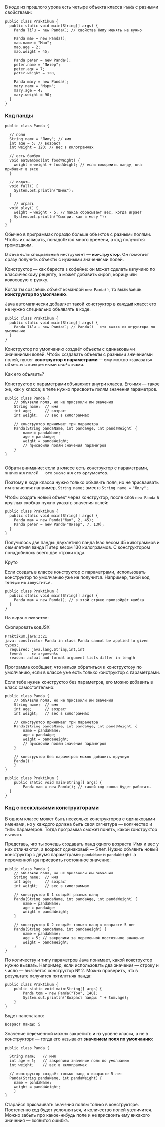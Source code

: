 В коде из прошлого урока есть четыре объекта класса `Panda` с разными свойствами:

```
public class Praktikum {
  public static void main(String[] args) {
    Panda lilu = new Panda(); // свойства Лилу менять не нужно

    Panda mao = new Panda();
    mao.name = "Мао";
    mao.age = 2;
    mao.weight = 45;

    Panda peter = new Panda();
    peter.name = "Питер";
    peter.age = 7;
    peter.weight = 130;

    Panda mary = new Panda();  
    mary.name = "Мэри";
    mary.age = 4; 
    mary.weight = 90;
  }
} 
```

### Код панды

```
public class Panda {

  // поля
  String name = "Лилу"; // имя
  int age = 5; // возраст
  int weight = 120; // вес в килограммах

  // есть бамбук
  void eatBamboo(int foodWeight) { 
    weight = weight + foodWeight; // если покормить панду, она прибавит в весе
  } 

  // падать
  void fall() {
    System.out.println("Шмяк");
  }

    // играть
  void play() { 
    weight = weight - 5; // панда сбрасывает вес, когда играет
    System.out.println("Смотри, как я могу!");
  }
} 
```

Обычно в программах гораздо больше объектов с разными полями. Чтобы их записать, понадобится много времени, а код получится громоздким.

В Java есть специальный инструмент — **конструктор**. Он помогает сразу получить объекты с нужными значениями полей.

Конструктор — как бариста в кофейне: он может сделать капучино по классическому рецепту, а может добавить сироп, корицу или кокосовую стружку.

Когда ты создаёшь объект командой `new Panda()`, то вызываешь **конструктор по умолчанию**.

Java автоматически добавляет такой конструктор в каждый класс: его не нужно специально объявлять в коде.

```
public class Praktikum {
  public static void main(String[] args) {
    Panda lilu = new Panda(); // Panda() - это вызов конструктора по умолчанию
  }
} 
```

Конструктор по умолчанию создаёт объекты с одинаковыми значениями полей. Чтобы создавать объекты с разными значениями полей, нужен **конструктор с параметрами** — ему можно «заказать» объекты с конкретными свойствами.

Как его объявить?

Конструктор с параметрами объявляют внутри класса. Его имя — такое же, как у класса; в теле нужно присвоить полям значения параметров.

```
public class Panda {
    // объявили поля, но не присвоили им значения
    String name;  // имя
    int age;      // возраст
    int weight;   // вес в килограммах
    
    // конструктор принимает три параметра
    Panda(String pandaName, int pandaAge, int pandaWeight) {
        name = pandaName;
        age = pandaAge;
        weight = pandaWeight;
        // присвоили полям значения параметров
    }
}
 
```

Обрати внимание: если в классе есть конструктор с параметрами, значения полей — это значения его аргументов.

Поэтому в коде класса нужно только объявить поля, но не присваивать им значения: например, `String name;` вместо `String name = "Лилу";`.

Чтобы создать новый объект через конструктор, после слов `new Panda` в круглых скобках нужно указать значения полей:

```
public class Praktikum {
  public static void main(String[] args) {
    Panda mao = new Panda("Мао", 2, 45);
    Panda peter = new Panda("Питер", 7, 130);
  }
} 
```

Получилось две панды: двухлетняя панда Мао весом 45 килограммов и семилетняя панда Питер весом 130 килограммов. С конструктором понадобилось всего две строки кода.

Круто

Если создать в классе конструктор с параметрами, использовать конструктор по умолчанию уже не получится. Например, такой код теперь не запустится:

```
public class Praktikum {
  public static void main(String[] args) {
    Panda mao = new Panda(); // в этой строке произойдёт ошибка
  }
} 
```

На экране появится:

Скопировать кодJSX

```
Praktikum.java:3:21
java: constructor Panda in class Panda cannot be applied to given types;
  required: java.lang.String,int,int
  found:    no arguments
  reason: actual and formal argument lists differ in length 
```

Программа сообщает, что нельзя обратиться к конструктору по умолчанию, если в классе уже есть только конструктор с параметрами.

Если тебе нужен конструктор без параметров, его можно добавить в класс самостоятельно:

```
public class Panda {
    // объявили поля, но не присвоили им значения
    String name;  // имя
    int age;      // возраст
    int weight;   // вес в килограммах
    
    // конструктор принимает три параметра
    Panda(String pandaName, int pandaAge, int pandaWeight) {
        name = pandaName;
        age = pandaAge;
        weight = pandaWeight;
        // присвоили полям значения параметров
    }

    // конструктор без параметров можно добавить вручную
    Panda() {
    }
}

public class Praktikum {
    public static void main(String[] args) {
        Panda mao = new Panda(); // такой код снова будет работать
  }
} 
```

### Код с несколькими конструкторами

В одном классе может быть несколько конструкторов с одинаковыми именами, но у каждого должна быть своя сигнатура — количество и типы параметров. Тогда программа сможет понять, какой конструктор вызвать.

Представь, что ты хочешь создавать панд одного возраста. Имя и вес у них отличаются, а возраст одинаковый — 5 лет. Нужно объявить новый конструктор с двумя параметрами: `pandaName` и `pandaWeight`, а переменной `age` присвоить постоянное значение:

```
public class Panda {
    // объявили поля, но не присвоили им значения
    String name;  // имя
    int age;      // возраст
    int weight;   // вес в килограммах
    
    // конструктор № 1 создаёт разных панд
    Panda(String pandaName, int pandaAge, int pandaWeight) {
        name = pandaName;
        age = pandaAge;
        weight = pandaWeight;
    }

    // конструктор № 2 создаёт только панд в возрасте 5 лет
    Panda(String pandaName, int pandaWeight) {
        name = pandaName;
        age = 5; // закрепили за переменной постоянное значение
        weight = pandaWeight;
    }
} 
```

По количеству и типу параметров Java понимает, какой конструктор нужно вызвать. Например, если использовать два значения — строку и число — вызовется конструктор № 2. Можно проверить, что в результате получится пятилетняя панда:

```
public class Praktikum {
    public static void main(String[] args) {
        Panda tom = new Panda("Том", 140); 
        System.out.println("Возраст панды: " + tom.age);
    }
} 
```

Будет напечатано:

```
Возраст панды: 5 
```

Значение переменной можно закрепить и на уровне класса, а не в конструкторе — тогда его называют **значением поля по умолчанию**:

```
public class Panda {

  String name;   // имя
  int age = 5;   // закрепили значение поля по умолчанию
  int weight;    // вес в килограммах
    
  // конструктор создаёт только панд в возрасте 5 лет
  Panda(String pandaName, int pandaWeight) {
    name = pandaName;
    weight = pandaWeight;
    }
} 
```

Старайся присваивать значения полям только в конструкторе. Постепенно код будет усложняться, и количество полей увеличится. Можно забыть про какое-нибудь поле и не присвоить ему никакого значения — появится ошибка.